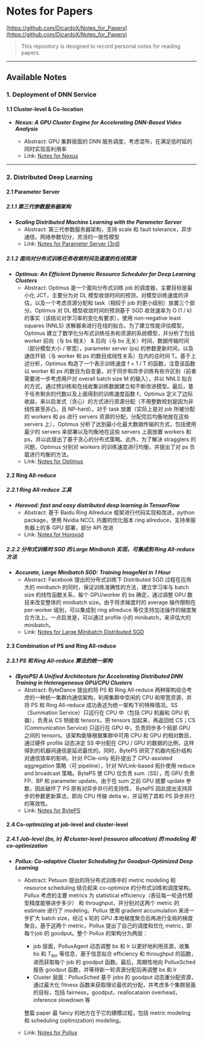 # Notes for Papers

[https://github.com/DicardoX/Notes_for_Papers](https://github.com/DicardoX/Notes_for_Papers)

> This repository is designed to record personal notes for reading papers.

-----

## Available Notes

### 1. Deployment of DNN Service

#### 1.1 Cluster-level & Co-location

- ***Nexus: A GPU Cluster Engine for Accelerating DNN-Based Video Analysis***

    - Abstract: GPU 集群层面的 DNN 服务调度，考虑混布，在满足低时延的同时实现高利用率
    - Link: [Notes for Nexus](https://github.com/DicardoX/Notes_for_Papers/tree/main/Nexus)

--------



### 2. Distributed Deep Learning

#### 2.1 Parameter Server

##### 2.1.1 第三代参数服务器架构

- ***Scaling Distributed Machine Learning with the Parameter Server***
    - Abstract: 第三代参数服务器架构，支持 scale 和 fault tolerance，异步通信，网络参数切分，灵活的一致性模型
    - Link: [Notes for Parameter Server (3rd)](https://github.com/DicardoX/Notes_for_Papers/tree/main/Parameter_Server_3rd)

##### 2.1.2 面向对分布式训练任务收敛时间及速度的在线预测

- ***Optimus: An Efficient Dynamic Resource Scheduler for Deep Learning Clusters***
    - Abstract: Optimus 是一个面向分布式训练 job 的调度器，主要目标是最小化 JCT，主要分为对 DL 模型收敛时间的预测，对模型训练速度的评估，以及一个考虑资源分配和 task（相较于 job 的更小级别）放置三个部分。Optimus 对 DL 模型收敛时间的预测基于 SGD 收敛速率为 O (1 / k) 的事实（该结论对学习率的变化有要求），使用 non-negative least squares (NNLS) 求解器来进行在线的拟合。为了建立性能评估模型，Optimus 建立了数学化分布式训练任务和资源的系统模型，并分析了包括 worker 前向（与 bs 相关） & 后向（与 bs 无关）时间，数据传输时间（部分模型大小 / 带宽），parameter server (ps) 的参数更新时间，以及通信开销（与 worker 和 ps 的数目成线性关系）在内的总时间 T。基于上述分析，Optimus 构造了一个表示训练速度 f = 1 / T 的函数，注意该函数以 worker 和 ps 的数目为自变量，对于同步和异步训练有些许区别（前者需要进一步考虑用户对 overall batch size M 的输入），并以 NNLS 拟合的方式，通过预训练和在线收集训练数据建立和不断改进模型。最后，基于任务剩余的代数以及上面得到的训练速度函数 f，Optimus 定义了边际收益，来以启发式（贪心）的方式进行资源分配（不用整数规划是因为非线性甚至非凸，且 NP-hard）。对于 task 放置（实际上是对 job 所被分配的 workers 和 ps 进行 servers 资源的分配，分配完后均衡地放在这些 servers 上），Optimus 分析了达到最小化最大数据传输的方式，包括使用最少的 servers 来部署以及均衡地在这些 servers 上面放置 workers 和 ps，并以此提出了基于贪心的分布式策略。此外，为了解决 stragglers 的问题，Optimus 分别对 workers 的训练速度进行均衡，并提出了对 ps 负载进行均衡的方法。
    - Link: [Notes for Optimus](https://github.com/DicardoX/Notes_for_Papers/tree/main/Optimus)

#### 2.2 Ring All-reduce

##### 2.2.1 Ring All-reduce 工具

- ***Horovod: fast and easy distributed deep learning in TensorFlow***
    - Abstract: 基于 Baidu Ring Allreduce 框架进行代码实现和改进，python package，使用 Nvidia NCCL 内置的优化版本 ring allreduce，支持单服务器上的多 GPU 部署，部分 API 改进
    - Link: [Notes for Horovod](https://github.com/DicardoX/Notes_for_Papers/tree/main/Horovod)

##### 2.2.2 分布式训练时 SGD 的 Large Minibatch 实现，可集成到 Ring All-reduce 方法

- ***Accurate, Large Minibatch SGD: Training ImageNet in 1 Hour***
    - Abstract: Facebook 提出的分布式训练下 Distributed SGD 过程在应用大的 minibatch 的同时，保证训练准确性的方法，建立学习率与 batch size 的线性函数关系，每个 GPU/worker 的 bs 确定，通过调整 GPU 数目来改变整体的 minibatch size。由于将求梯度时的 average 操作限制在 per-worker 级别，可以集成到 ring allreduce 等仅支持加法操作的梯度聚合方法上。一点启发是，可以通过 profile 小的 minibatch，来评估大的 minibatch。
    - Link: [Notes for Large Minibatch Distributed SGD](https://github.com/DicardoX/Notes_for_Papers/tree/main/Large_Minibatch_Distributed_SGD)

#### 2.3 Combination of PS and Ring All-reduce

##### 2.3.1 PS 和 Ring All-reduce 算法的统一架构

- ***(BytePS) A Unified Architecture for Accelerating Distributed DNN Training in Heterogeneous GPU/CPU Clusters***
    - Abstract: ByteDance 提出的将 PS 和 Ring All-reduce 两种架构综合考虑的一种统一集群内通信架构，利用集群中空闲的 CPU 和带宽资源，并将 PS 和 Ring All-reduce 成功表述为统一架构下的特殊情况。SS（Summation Service）只运行在 CPU 中（包括 CPU 机器和 GPU 机器），负责从 CS 侧接收 tensors，把 tensors 加起来，再返回给 CS；CS (Communication Service) 只运行在 GPU 中，负责同步多个局部 GPU 之间的 tensors。该架构能够根据集群中可用 CPU 和 GPU 的相对数目，通过硬件 profile 动态决定 SS 中分配在 CPU / GPU 的数据的比例，这样得到的机器间通信是延迟最优的。同时，BytePS 研究了机器内拓扑结构对通信效率的影响，针对 PCIe-only 拓扑提出了 CPU-assisted aggregation 策略（可 pipeline），针对 NVLink-based 拓扑使用 reduce and broadcast 策略。BytePS 使 CPU 仅负责 sum（SS），而 GPU 负责 FP、BP 和 parameter update。由于在 sum 之前 GPU 就要 update 参数，因此破坏了 PS 原有对异步并行的支持性， BytePS 因此提出支持异步的参数更新算法，即向 CPU 传输 delta w，并证明了其和 PS 异步并行的等效性。
    - Link: [Notes for BytePS](https://github.com/DicardoX/Notes_for_Papers/tree/main/BytePS)

#### 2.4 Co-optimizing at job-level and cluster-level

##### 2.4.1 Job-level (bs, lr) 和 cluster-level (resource allocation) 的 modeling 和 co-optimization

- ***Pollux: Co-adaptive Cluster Scheduling for Goodput-Optimized Deep Learning***

    - Abstract: Petuum 提出的将分布式训练中的 metric modeling 和 resource scheduling 结合起来 co-optimize 的分布式训练和调度架构。Pollux 考虑的主要 metrics 为 statistical efficiency（表征每一轮迭代模型精度能够进步多少） 和 throughput，并分别对这两个 metric 的 estimate 进行了 modeling。Pollux 使用 gradient accumulation 来进一步扩大 batch size，经过 s 轮的 GPU 本地梯度聚合后再进行全局的梯度聚合。基于这两个 metric，Pollux 提出了自己的调度和优化 metric，即每个job 的 goodput。整个 Pollux 的架构分为两层：

        -  job 层面，PolluxAgent 动态调整 bs 和 lr 以更好地利用资源，收集 bs 和 $T_{iter}$ 等信息，基于信息拟合 efficiency 和 throughput 的函数，进而获取每个 job 的 goodput 函数。最后，周期性地向 PolluxSched 报告 goodput 函数，并等待新一轮资源分配后再调整 bs 和 lr
        - Cluster 层面：PolluxSched 基于 jobs 的 goodput 动态重分配资源，通过最大化 fitness 函数来获取理论最优的分配，并考虑多个集群层面的目标，包括 fairness，goodput，reallocataion overhead，inference slowdown 等

        整篇 paper 最 fancy 的地方在于它的建模过程，包括 metric modeling 和 scheduling (optimization) modeling。

    - Link: [Notes for Pollux](https://github.com/DicardoX/Notes_for_Papers/tree/main/Pollux)

